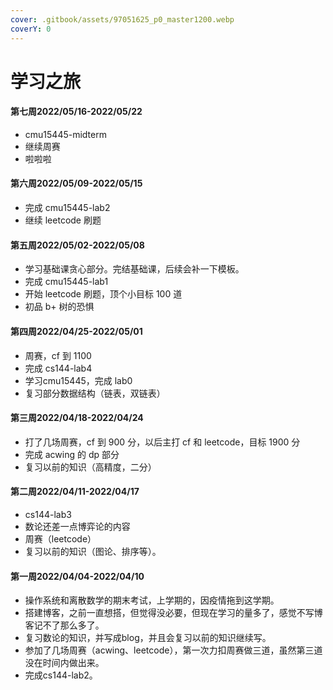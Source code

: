 ```yaml
---
cover: .gitbook/assets/97051625_p0_master1200.webp
coverY: 0
---
```


# 学习之旅

#### 第七周2022/05/16-2022/05/22

* cmu15445-midterm
* 继续周赛
* 啦啦啦

#### 第六周2022/05/09-2022/05/15

* 完成 cmu15445-lab2
* 继续 leetcode 刷题

#### 第五周2022/05/02-2022/05/08

* 学习基础课贪心部分。完结基础课，后续会补一下模板。
* 完成 cmu15445-lab1
* 开始 leetcode 刷题，顶个小目标 100 道
* 初品 b+ 树的恐惧

#### 第四周2022/04/25-2022/05/01

* 周赛，cf 到 1100
* 完成 cs144-lab4
* 学习cmu15445，完成 lab0
* 复习部分数据结构（链表，双链表）

#### 第三周2022/04/18-2022/04/24

* 打了几场周赛，cf 到 900 分，以后主打 cf 和 leetcode，目标 1900 分
* 完成 acwing 的 dp 部分
* 复习以前的知识（高精度，二分）

#### 第二周2022/04/11-2022/04/17

* cs144-lab3
* 数论还差一点博弈论的内容
* 周赛（leetcode）
* 复习以前的知识（图论、排序等）。

#### 第一周2022/04/04-2022/04/10

* 操作系统和离散数学的期末考试，上学期的，因疫情拖到这学期。
* 搭建博客，之前一直想搭，但觉得没必要，但现在学习的量多了，感觉不写博客记不了那么多了。
* 复习数论的知识，并写成blog，并且会复习以前的知识继续写。
* 参加了几场周赛（acwing、leetcode），第一次力扣周赛做三道，虽然第三道没在时间内做出来。
* 完成cs144-lab2。
